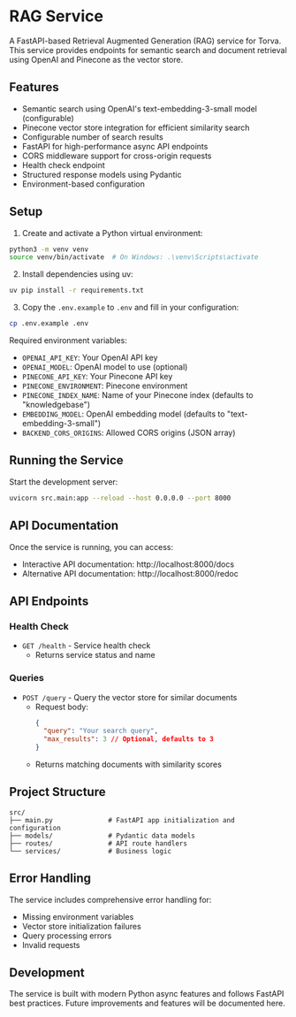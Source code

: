 # RAG Service

A FastAPI-based Retrieval Augmented Generation (RAG) service for Torva. This service provides endpoints for semantic search and document retrieval using OpenAI and Pinecone as the vector store.

## Features

- Semantic search using OpenAI's text-embedding-3-small model (configurable)
- Pinecone vector store integration for efficient similarity search
- Configurable number of search results
- FastAPI for high-performance async API endpoints
- CORS middleware support for cross-origin requests
- Health check endpoint
- Structured response models using Pydantic
- Environment-based configuration

## Setup

1. Create and activate a Python virtual environment:

```bash
python3 -m venv venv
source venv/bin/activate  # On Windows: .\venv\Scripts\activate
```

2. Install dependencies using uv:

```bash
uv pip install -r requirements.txt
```

3. Copy the `.env.example` to `.env` and fill in your configuration:

```bash
cp .env.example .env
```

Required environment variables:

- `OPENAI_API_KEY`: Your OpenAI API key
- `OPENAI_MODEL`: OpenAI model to use (optional)
- `PINECONE_API_KEY`: Your Pinecone API key
- `PINECONE_ENVIRONMENT`: Pinecone environment
- `PINECONE_INDEX_NAME`: Name of your Pinecone index (defaults to "knowledgebase")
- `EMBEDDING_MODEL`: OpenAI embedding model (defaults to "text-embedding-3-small")
- `BACKEND_CORS_ORIGINS`: Allowed CORS origins (JSON array)

## Running the Service

Start the development server:

```bash
uvicorn src.main:app --reload --host 0.0.0.0 --port 8000
```

## API Documentation

Once the service is running, you can access:

- Interactive API documentation: http://localhost:8000/docs
- Alternative API documentation: http://localhost:8000/redoc

## API Endpoints

### Health Check

- `GET /health` - Service health check
  - Returns service status and name

### Queries

- `POST /query` - Query the vector store for similar documents
  - Request body:
    ```json
    {
      "query": "Your search query",
      "max_results": 3 // Optional, defaults to 3
    }
    ```
  - Returns matching documents with similarity scores

## Project Structure

```
src/
├── main.py              # FastAPI app initialization and configuration
├── models/              # Pydantic data models
├── routes/              # API route handlers
└── services/            # Business logic
```

## Error Handling

The service includes comprehensive error handling for:

- Missing environment variables
- Vector store initialization failures
- Query processing errors
- Invalid requests

## Development

The service is built with modern Python async features and follows FastAPI best practices. Future improvements and features will be documented here.
